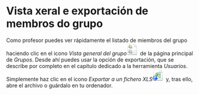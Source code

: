 # Vista xeral e exportación de membros do grupo

Como profesor puedes ver rápidamente el listado de miembros del grupo haciendo clic en el icono _Vista general del grupo_![](../../.gitbook/assets/graphics286%20%284%29.png) de la página principal de _Grupos_. Desde ahí puedes usar la opción de exportación, que se describe por completo en el capítulo dedicado a la herramienta _Usuarios_. Simplemente haz clic en el icono _Exportar a un fichero XLS_![](../../.gitbook/assets/graphics288%20%284%29.png) y, tras ello, abre el archivo o guárdalo en tu ordenador.

